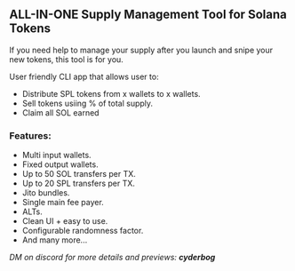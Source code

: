 ## ALL-IN-ONE Supply Management Tool for Solana Tokens
If you need help to manage your supply after you launch and snipe your new tokens, this tool is for you.

User friendly CLI app that allows user to:

* Distribute SPL tokens from x wallets to x wallets.
* Sell tokens usiing % of total supply.
* Claim all SOL earned

### Features:  
  * Multi input wallets.
  * Fixed output wallets.
  * Up to 50 SOL transfers per TX.
  * Up to 20 SPL transfers per TX.
  * Jito bundles.
  * Single main fee payer.
  * ALTs.
  * Clean UI + easy to use.
  * Configurable randomness factor.
  * And many more...


*DM on discord for more details and previews: **cyderbog***
